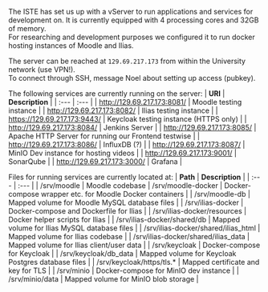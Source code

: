 The ISTE has set us up with a vServer to run applications and services for development on.
It is currently equipped with 4 processing cores and 32GB of memory.  
For researching and development purposes we configured it to run docker hosting instances of Moodle and Ilias.

The server can be reached at `129.69.217.173` from within the University network (use VPN!).  
To connect through SSH, message Noel about setting up access (pubkey).  

The following services are currently running on the server:
| **URI** | **Description** |
| :--- | :--- |
| http://129.69.217.173:8081/ | Moodle testing instance |
| http://129.69.217.173:8082/ | Ilias testing instance |
| https://129.69.217.173:9443/ | Keycloak testing instance (HTTPS only) |
| http://129.69.217.173:8084/  | Jenkins Server | 
| http://129.69.217.173:8085/  | Apache HTTP Server for running our Frontend testwise |
| http://129.69.217.173:8086/  | InfluxDB (?) |
| http://129.69.217.173:8087/ | MinIO Dev instance for hosting videos |
| http://129.69.217.173:9001/  | SonarQube |
| http://129.69.217.173:3000/ | Grafana |

Files for running services are currently located at:
| **Path** | **Description** |
| :--- | :--- |
| /srv/moodle | Moodle codebase 
| /srv/moodle-docker | Docker-compose wrapper etc. for Moodle Docker containers |
| /srv/moodle-db | Mapped volume for Moodle MySQL database files |
| /srv/ilias-docker | Docker-compose and Dockerfile for Ilias |
| /srv/ilias-docker/resources | Docker helper scripts for Ilias |
| /srv/ilias-docker/shared/db | Mapped volume for Ilias MySQL database files |
| /srv/ilias-docker/shared/ilias_html | Mapped volume for Ilias codebase |
| /srv/ilias-docker/shared/ilias_data | Mapped volume for Ilias client/user data |
| /srv/keycloak | Docker-compose for Keycloak |
| /srv/keycloak/db_data | Mapped volume for Keycloak Postgres database files |
| /srv/keycloak/https/tls.* | Mapped certificate and key for TLS |
| /srv/minio | Docker-compose for MinIO dev instance |
| /srv/minio/data | Mapped volume for MinIO blob storage |
